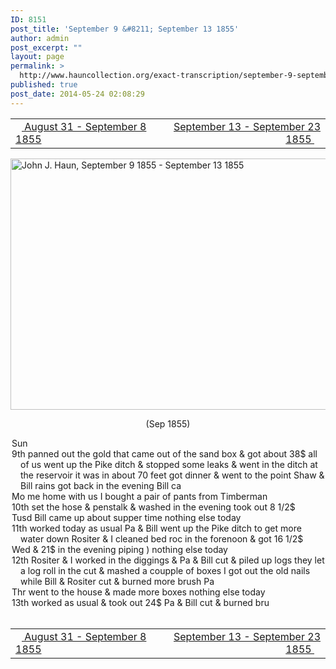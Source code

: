 ```yaml
---
ID: 8151
post_title: 'September 9 &#8211; September 13 1855'
author: admin
post_excerpt: ""
layout: page
permalink: >
  http://www.hauncollection.org/exact-transcription/september-9-september-13-1855/
published: true
post_date: 2014-05-24 02:08:29
---
```

<table style="width: 100%;" align="center">
<tbody>
<tr>
<td width="50%"><a title="August 31 – September 8 1855" href="http://www.hauncollection.org/version-2/version-ii-series-i/august-31-september-8-1855/"><img src="https://lh3.googleusercontent.com/-EFJpxxNiPNw/VqgtWBCZrMI/AAAAAAAAAFU/WfY4lPFWWkg/s800-Ic42/Soeb-Plain-Arrows-8-10px.png" alt="" width="10" height="10" /> August 31 - September 8 1855</a></td>
<td style="text-align: right;"><a title="September 13 – September 23 1855" href="http://www.hauncollection.org/version-2/version-ii-series-i/september-13-september-23-1855/"> September 13 - September 23 1855 <img src="https://lh3.googleusercontent.com/-67k0cYlpXHw/VqgtWKz1MXI/AAAAAAAAAFU/k9PW_Piyurk/s800-Ic42/Soeb-Plain-Arrows-5-10px.png" alt="" width="10" height="10" /></a></td>
</tr>
</tbody>
</table>
<a href="http://www.hauncollection.org/wp-content/uploads/John Haun/JJH_115_September 9 1855 - September 13 1855.JPG" target="_blank" rel="noopener"><img class="alignnone wp-image-2345 size-large" src="http://www.hauncollection.org/wp-content/uploads/John Haun/JJH_115_September 9 1855 - September 13 1855-1024x682.jpg" alt="John J. Haun, September 9 1855 - September 13 1855" width="604" height="402" /></a>
<p style="text-align: center;">(Sep 1855)</p>

<div style="text-indent: -1em; padding-left: 16px;">Sun</div>
<div style="text-indent: -1em; padding-left: 16px;">9th panned out the gold that came out of the sand box &amp; got about 38$
all of us went up the Pike ditch &amp; stopped some leaks &amp; went in
the ditch at the reservoir it was in about 70 feet got dinner &amp; went to
the point Shaw &amp; Bill rains got back in the evening Bill ca</div>
<div style="text-indent: -1em; padding-left: 16px;">Mo me home with us I bought a pair of pants from Timberman</div>
<div style="text-indent: -1em; padding-left: 16px;">10th set the hose &amp; penstalk &amp; washed in the evening took out 8 1/2$</div>
<div style="text-indent: -1em; padding-left: 16px;">Tusd Bill came up about supper time nothing else today</div>
<div style="text-indent: -1em; padding-left: 16px;">11th worked today as usual Pa &amp; Bill went up the Pike ditch to get
more water down Rositer &amp; I cleaned bed roc in the forenoon &amp; got 16 1/2$</div>
<div style="text-indent: -1em; padding-left: 16px;">Wed &amp; 21$ in the evening piping ) nothing else today</div>
<div style="text-indent: -1em; padding-left: 16px;">12th Rositer &amp; I worked in the diggings &amp; Pa &amp; Bill cut &amp; piled up logs
they let a log roll in the cut &amp; mashed a coupple of boxes I got out the
old nails while Bill &amp; Rositer cut &amp; burned more brush Pa</div>
<div style="text-indent: -1em; padding-left: 16px;">Thr went to the house &amp; made more boxes nothing else today</div>
<div style="text-indent: -1em; padding-left: 16px;">13th worked as usual &amp; took out 24$ Pa &amp; Bill cut &amp; burned bru</div>
&nbsp;
<table style="width: 100%;" align="center">
<tbody>
<tr>
<td width="50%"><a title="August 31 – September 8 1855" href="http://www.hauncollection.org/version-2/version-ii-series-i/august-31-september-8-1855/"><img src="https://lh3.googleusercontent.com/-EFJpxxNiPNw/VqgtWBCZrMI/AAAAAAAAAFU/WfY4lPFWWkg/s800-Ic42/Soeb-Plain-Arrows-8-10px.png" alt="" width="10" height="10" /> August 31 - September 8 1855</a></td>
<td style="text-align: right;"><a title="September 13 – September 23 1855" href="http://www.hauncollection.org/version-2/version-ii-series-i/september-13-september-23-1855/"> September 13 - September 23 1855 <img src="https://lh3.googleusercontent.com/-67k0cYlpXHw/VqgtWKz1MXI/AAAAAAAAAFU/k9PW_Piyurk/s800-Ic42/Soeb-Plain-Arrows-5-10px.png" alt="" width="10" height="10" /></a></td>
</tr>
</tbody>
</table>